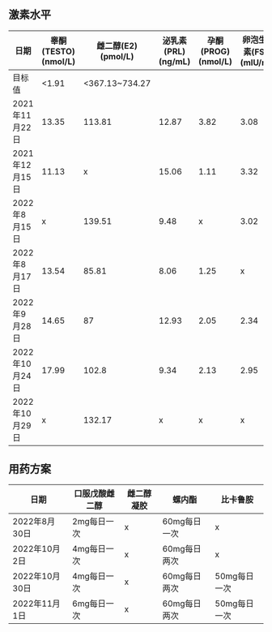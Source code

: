 #

## 激素水平

|日期|睾酮(TESTO)(nmol/L)|雌二醇(E2)(pmol/L)|泌乳素(PRL)(ng/mL)|孕酮(PROG)(nmol/L)|卵泡生成素(FSH)(mIU/mL)|促黄体生成素(LH)(mIU/mL)|
|---|---|---|---|---|---|---|
|目标值|<1.91|<367.13~734.27|||||
|2021年11月22日|13.35|113.81|12.87|3.82|3.08|9.6|
|2021年12月15日|11.13|x|15.06|1.11|3.32|6.77|
|2022年8月15日|x|139.51|9.48|x|3.02|2.88|
|2022年8月17日|13.54|85.81|8.06|1.25|x|x|
|2022年9月28日|14.65|87|12.93|2.05|2.34|6.81|
|2022年10月24日|17.99|102.8|9.34|2.13|2.95|8.88|
|2022年10月29日|x|132.17|x|x|x|x|

## 用药方案

|日期|口服戊酸雌二醇|雌二醇凝胶|螺内酯|比卡鲁胺|
|---|---|---|---|---|
|2022年8月30日|2mg每日一次|x|60mg每日一次|x|
|2022年10月2日|4mg每日一次|x|60mg每日两次|x|
|2022年10月30日|4mg每日一次|x|60mg每日两次|50mg每日一次|
|2022年11月1日|6mg每日一次|x|60mg每日两次|50mg每日一次|
